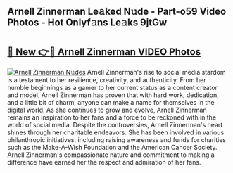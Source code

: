 ## Arnell Zinnerman Le𝚊ked N𝚞de - Part-o59 Video Photos - Hot Onlyf𝚊ns Le𝚊ks 9jtGw

# <h2><a href="http://ab70254.deff.icu/?id=Arnell+Zinnerman">🔗 New 👉🔴 Arnell Zinnerman VIDEO Photos</a></h2>

[![Arnell Zinnerman N𝚞des](https://i.imgur.com/rIISA9y.gif)](http://ab70254.deff.icu/?id=Arnell+Zinnerman)
Arnell Zinnerman's rise to social media stardom is a testament to her resilience, creativity, and authenticity. From her humble beginnings as a gamer to her current status as a content creator and model, Arnell Zinnerman has proven that with hard work, dedication, and a little bit of charm, anyone can make a name for themselves in the digital world. As she continues to grow and evolve, Arnell Zinnerman remains an inspiration to her fans and a force to be reckoned with in the world of social media. Despite the controversies, Arnell Zinnerman's heart shines through her charitable endeavors. She has been involved in various philanthropic initiatives, including raising awareness and funds for charities such as the Make-A-Wish Foundation and the American Cancer Society. Arnell Zinnerman's compassionate nature and commitment to making a difference have earned her the respect and admiration of her fans.
